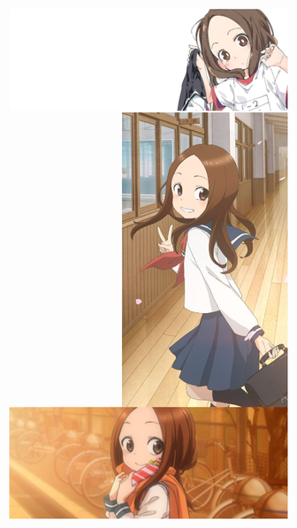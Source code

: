 <img src="./images/wide-banner.jpg">

<img src="./images/long-banner.jpg" width="300" align="right">

<img src="./images/about-me.jpg" width="650">
